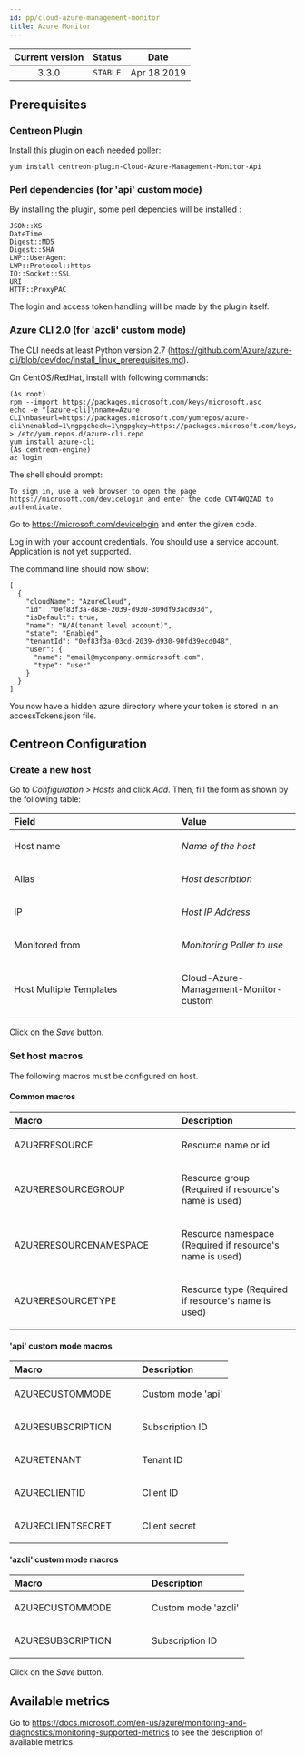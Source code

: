 ```yaml
---
id: pp/cloud-azure-management-monitor
title: Azure Monitor
---
```


| Current version | Status | Date |
| :-: | :-: | :-: |
| 3.3.0 | `STABLE` | Apr 18 2019 |

## Prerequisites
### Centreon Plugin
Install this plugin on each needed poller:

    yum install centreon-plugin-Cloud-Azure-Management-Monitor-Api

### Perl dependencies (for 'api' custom mode)
By installing the plugin, some perl depencies will be installed :

    JSON::XS
    DateTime
    Digest::MD5
    Digest::SHA
    LWP::UserAgent
    LWP::Protocol::https
    IO::Socket::SSL
    URI
    HTTP::ProxyPAC

The login and access token handling will be made by the plugin itself.

### Azure CLI 2.0 (for 'azcli' custom mode)
The CLI needs at least Python version 2.7 (https://github.com/Azure/azure-cli/blob/dev/doc/install_linux_prerequisites.md).

On CentOS/RedHat, install with following commands:

    (As root)
    rpm --import https://packages.microsoft.com/keys/microsoft.asc
    echo -e "[azure-cli]\nname=Azure CLI\nbaseurl=https://packages.microsoft.com/yumrepos/azure-cli\nenabled=1\ngpgcheck=1\ngpgkey=https://packages.microsoft.com/keys/microsoft.asc" > /etc/yum.repos.d/azure-cli.repo
    yum install azure-cli
    (As centreon-engine)
    az login

The shell should prompt:

    To sign in, use a web browser to open the page https://microsoft.com/devicelogin and enter the code CWT4WQZAD to authenticate.

Go to https://microsoft.com/devicelogin and enter the given code.

Log in with your account credentials. You should use a service account. Application is not yet supported.

The command line should now show:

    [
      {
        "cloudName": "AzureCloud",
        "id": "0ef83f3a-d83e-2039-d930-309df93acd93d",
        "isDefault": true,
        "name": "N/A(tenant level account)",
        "state": "Enabled",
        "tenantId": "0ef83f3a-03cd-2039-d930-90fd39ecd048",
        "user": {
          "name": "email@mycompany.onmicrosoft.com",
          "type": "user"
        }
      }
    ]

You now have a hidden azure directory where your token is stored in an accessTokens.json file.

## Centreon Configuration

### Create a new host
Go to *Configuration &gt; Hosts* and click *Add*. Then, fill the form as
shown by the following table:

<table>
<colgroup>
<col width="58%" />
<col width="41%" />
</colgroup>
<thead>
<tr class="header">
<th align="left">Field</th>
<th align="left">Value</th>
</tr>
</thead>
<tbody>
<tr class="odd">
<td align="left"><p>Host name</p></td>
<td align="left"><p><em>Name of the host</em></p></td>
</tr>
<tr class="even">
<td align="left"><p>Alias</p></td>
<td align="left"><p><em>Host description</em></p></td>
</tr>
<tr class="odd">
<td align="left"><p>IP</p></td>
<td align="left"><p><em>Host IP Address</em></p></td>
</tr>
<tr class="even">
<td align="left"><p>Monitored from</p></td>
<td align="left"><p><em>Monitoring Poller to use</em></p></td>
</tr>
<tr class="odd">
<td align="left"><p>Host Multiple Templates</p></td>
<td align="left"><p>Cloud-Azure-Management-Monitor-custom</p></td>
</tr>
</tbody>
</table>

Click on the *Save* button.

### Set host macros
The following macros must be configured on host.

#### Common macros
<table>
<colgroup>
<col width="58%" />
<col width="41%" />
</colgroup>
<thead>
<tr class="header">
<th align="left">Macro</th>
<th align="left">Description</th>
</tr>
</thead>
<tbody>
<tr class="odd">
<td align="left"><p>AZURERESOURCE</p></td>
<td align="left"><p>Resource name or id</p></td>
</tr>
<tr class="even">
<td align="left"><p>AZURERESOURCEGROUP</p></td>
<td align="left"><p>Resource group (Required if resource's name is used)</p></td>
</tr>
<tr class="odd">
<td align="left"><p>AZURERESOURCENAMESPACE</p></td>
<td align="left"><p>Resource namespace (Required if resource's name is used)</p></td>
</tr>
<tr class="even">
<td align="left"><p>AZURERESOURCETYPE</p></td>
<td align="left"><p>Resource type (Required if resource's name is used)</p></td>
</tr>
</tbody>
</table>

#### 'api' custom mode macros
<table>
<colgroup>
<col width="58%" />
<col width="41%" />
</colgroup>
<thead>
<tr class="header">
<th align="left">Macro</th>
<th align="left">Description</th>
</tr>
</thead>
<tbody>
<tr class="odd">
<td align="left"><p>AZURECUSTOMMODE</p></td>
<td align="left"><p>Custom mode 'api'</p></td>
</tr>
<tr class="even">
<td align="left"><p>AZURESUBSCRIPTION</p></td>
<td align="left"><p>Subscription ID</p></td>
</tr>
<tr class="odd">
<td align="left"><p>AZURETENANT</p></td>
<td align="left"><p>Tenant ID</p></td>
</tr>
<tr class="even">
<td align="left"><p>AZURECLIENTID</p></td>
<td align="left"><p>Client ID</p></td>
</tr>
<tr class="odd">
<td align="left"><p>AZURECLIENTSECRET</p></td>
<td align="left"><p>Client secret</p></td>
</tr>
</tbody>
</table>

#### 'azcli' custom mode macros
<table>
<colgroup>
<col width="58%" />
<col width="41%" />
</colgroup>
<thead>
<tr class="header">
<th align="left">Macro</th>
<th align="left">Description</th>
</tr>
</thead>
<tbody>
<tr class="odd">
<td align="left"><p>AZURECUSTOMMODE</p></td>
<td align="left"><p>Custom mode 'azcli'</p></td>
</tr>
<tr class="even">
<td align="left"><p>AZURESUBSCRIPTION</p></td>
<td align="left"><p>Subscription ID</p></td>
</tr>
</tbody>
</table>

Click on the *Save* button.

## Available metrics
Go to https://docs.microsoft.com/en-us/azure/monitoring-and-diagnostics/monitoring-supported-metrics to see the description of available metrics.

